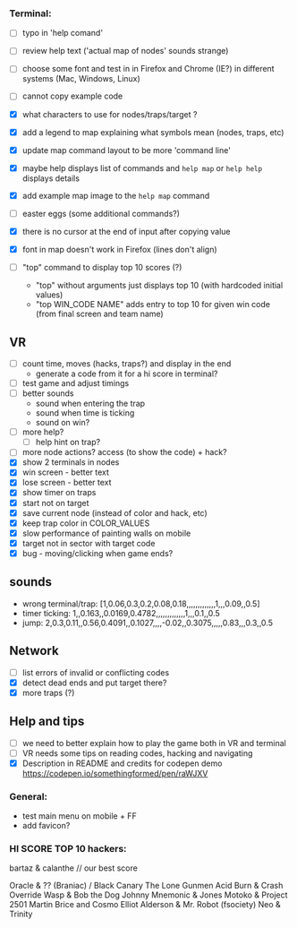 ### Terminal:
- [ ] typo in 'help comand'
- [ ] review help text ('actual map of nodes' sounds strange)
- [ ] choose some font and test in in Firefox and Chrome (IE?) in different systems (Mac, Windows, Linux)
- [ ] cannot copy example code
- [x] what characters to use for nodes/traps/target ?
- [x] add a legend to map explaining what symbols mean (nodes, traps, etc)
- [x] update map command layout to be more 'command line'
- [x] maybe help displays list of commands and `help map` or `help help` displays details
- [x] add example map image to the `help map` command
- [ ] easter eggs (some additional commands?)

- [x] there is no cursor at the end of input after copying value
- [x] font in map doesn't work in Firefox (lines don't align)
- [ ] "top" command to display top 10 scores (?)
  - "top" without arguments just displays top 10 (with hardcoded initial values)
  - "top WIN_CODE NAME" adds entry to top 10 for given win code (from final screen and team name)

## VR

- [ ] count time, moves (hacks, traps?) and display in the end
  - generate a code from it for a hi score in terminal?
- [ ] test game and adjust timings
- [ ] better sounds
  - sound when entering the trap
  - sound when time is ticking
  - sound on win?
- [ ] more help?
  - [ ] help hint on trap?
- [ ] more node actions? access (to show the code) + hack?
- [x] show 2 terminals in nodes
- [x] win screen - better text
- [x] lose screen - better text
- [x] show timer on traps
- [x] start not on target
- [x] save current node (instead of color and hack, etc)
- [x] keep trap color in COLOR_VALUES
- [x] slow performance of painting walls on mobile
- [x] target not in sector with target code
- [x] bug - moving/clicking when game ends?

## sounds
- wrong terminal/trap: [1,0.06,0.3,0.2,0.08,0.18,,,,,,,,,,,,,1,,,0.09,,0.5]
- timer ticking: 1,,0.163,,0.0169,0.4782,,,,,,,,,,,,,1,,,0.1,,0.5
- jump: 2,0.3,0.11,,0.56,0.4091,,0.1027,,,,-0.02,,0.3075,,,,,0.83,,,0.3,,0.5

## Network

- [ ] list errors of invalid or conflicting codes
- [x] detect dead ends and put target there?
- [x] more traps (?)

## Help and tips

- [ ] we need to better explain how to play the game both in VR and terminal
- [ ] VR needs some tips on reading codes, hacking and navigating
- [x] Description in README and credits for codepen demo https://codepen.io/somethingformed/pen/raWJXV

### General:

- test main menu on mobile + FF
- add favicon?


### HI SCORE TOP 10 hackers:

bartaz & calanthe // our best score

Oracle & ?? (Braniac) / Black Canary
The Lone Gunmen
Acid Burn & Crash Override
Wasp & Bob the Dog
Johnny Mnemonic & Jones
Motoko & Project 2501
Martin Brice and Cosmo
Elliot Alderson & Mr. Robot (fsociety)
Neo & Trinity
